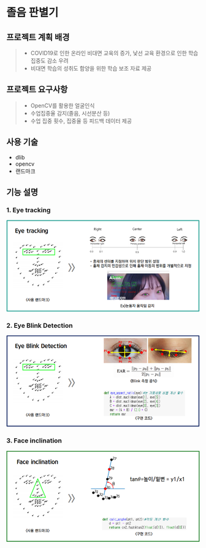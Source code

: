 # 졸음 판별기
## 프로젝트 계획 배경
> - COVID19로 인한 온라인 비대면 교육의 증가,
> 낯선 교육 환경으로 인한 학습 집중도 감소 우려
> - 비대면 학습의 성취도 함양을 위한 학습 보조 자료 제공
## 프로젝트 요구사항
> - OpenCV를 활용한 얼굴인식
> - 수업집중율 감지(졸음, 시선분산 등)
> - 수업 집중 횟수, 집중율 등 피드백 데이터 제공

## 사용 기술
- dlib
- opencv
- 랜드마크
## 기능 설명
### 1. Eye tracking
<img src="EyeTracking.PNG">

### 2. Eye Blink Detection
<img src="EyeBlinkDetection.PNG">

### 3. Face inclination
<img src="FaceInclination.PNG">
